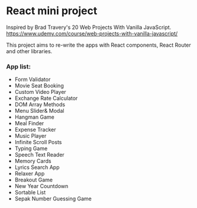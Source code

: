 # React mini project

Inspired by Brad Travery's 20 Web Projects With Vanilla JavaScript.
https://www.udemy.com/course/web-projects-with-vanilla-javascript/

This project aims to re-write the apps with React components,  React Router and other libraries. 

### App list:

* Form Validator
* Movie Seat Booking
* Custom Video Player
* Exchange Rate Calculator
* DOM Array Methods
* Menu Slider& Modal
* Hangman Game
* Meal Finder
* Expense Tracker
* Music Player
* Infinite Scroll Posts
* Typing Game
* Speech Text Reader
* Memory Cards
* Lyrics Search App
* Relaxer App
* Breakout Game
* New Year Countdown
* Sortable List
* Sepak Number Guessing Game

